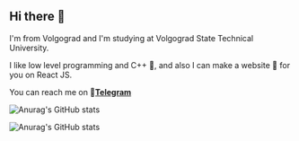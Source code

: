 ## Hi there 👋

I'm from Volgograd and I'm studying at Volgograd State Technical University.

I like low level programming and C++ 😤, and also I can make a website 🤡 for you on React JS.

You can reach me on 💬[**Telegram**](https://t.me/kojem9ka)

![Anurag's GitHub stats](https://github-readme-stats.vercel.app/api?username=kojem9ka&theme=dark&show_icons=true)

![Anurag's GitHub stats](https://github-readme-stats.vercel.app/api/top-langs/?username=kojem9ka&layout=compact&theme=dark)

<!-- https://github.com/anuraghazra/github-readme-stats -->

<!--
**KoJem9Ka/KoJem9Ka** is a ✨ _special_ ✨ repository because its `README.md` (this file) appears on your GitHub profile.

Here are some ideas to get you started:

- 🔭 I’m currently working on ...
- 🌱 I’m currently learning ...
- 👯 I’m looking to collaborate on ...
- 🤔 I’m looking for help with ...
- 💬 Ask me about ...
- 📫 How to reach me: ...
- 😄 Pronouns: ...
- ⚡ Fun fact: ...
-->
